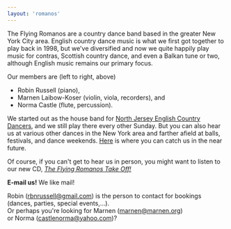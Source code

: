 ```yaml
---
layout: 'romanos'
---
```


The Flying Romanos are a country dance band based in the greater New York City area. English country dance music is what we first got together to play back in 1998, but we've diversified and now we quite happily play music for contras, Scottish country dance, and even a Balkan tune or two, although English music remains our primary focus.

Our members are (left to right, above)

* <span class='nickname'>Ro</span>bin Russell (piano),
* <span class='nickname'>Ma</span>rnen Laibow-Koser (violin, viola, recorders), and
* <span class='nickname'>No</span>rma Castle (flute, percussion).

We started out as the house band for [North Jersey English Country Dancers](http://www.maxellute.net/njecd.html), and we still play there every other Sunday. But you can also hear us at various other dances in the New York area and farther afield at balls, festivals, and dance weekends. [Here](appearances.html) is where you can catch us in the near future.

Of course, if you can't get to hear us in person, you might want to listen to our new CD, [<cite>The Flying Romanos Take Off!</cite>](recordings.html)

**E-mail us!** We like mail!

<span class='romano'>Robin</span> (<rbnrussell@gmail.com>) is the person to contact for bookings (dances, parties, special events,...).<br />
Or perhaps you're looking for <span class='romano'>Marnen</span> (<marnen@marnen.org>)<br />
or <span class='romano'>Norma</span> (<castlenorma@yahoo.com>)?
